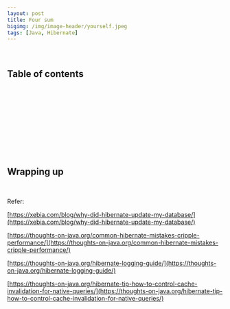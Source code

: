 ```yaml
---
layout: post
title: Four sum
bigimg: /img/image-header/yourself.jpeg
tags: [Java, Hibernate]
---
```





<br>

## Table of contents





<br>

## 






<br>

## 






<br>

## 





<br>

## Wrapping up




<br>

Refer:

[https://xebia.com/blog/why-did-hibernate-update-my-database/](https://xebia.com/blog/why-did-hibernate-update-my-database/)

[https://thoughts-on-java.org/common-hibernate-mistakes-cripple-performance/](https://thoughts-on-java.org/common-hibernate-mistakes-cripple-performance/)

[https://thoughts-on-java.org/hibernate-logging-guide/](https://thoughts-on-java.org/hibernate-logging-guide/)

[https://thoughts-on-java.org/hibernate-tip-how-to-control-cache-invalidation-for-native-queries/](https://thoughts-on-java.org/hibernate-tip-how-to-control-cache-invalidation-for-native-queries/)